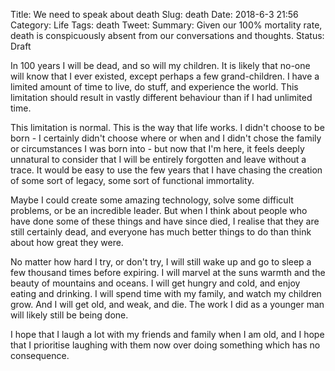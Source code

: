 Title: We need to speak about death
Slug: death
Date: 2018-6-3 21:56
Category: Life
Tags: death
Tweet: 
Summary: Given our 100% mortality rate, death is conspicuously absent from our conversations and thoughts.
Status: Draft

In 100 years I will be dead, and so will my children. It is likely that no-one will know that I ever existed, except perhaps a few grand-children. I have a limited amount of time to live, do stuff, and experience the world. This limitation should result in vastly different behaviour than if I had unlimited time. 

This limitation is normal. This is the way that life works. I didn't choose to be born - I certainly didn't choose where or when and I didn't chose the family or circumstances I was born into - but now that I'm here, it feels deeply unnatural to consider that I will be entirely forgotten and leave without a trace. It would be easy to use the few years that I have chasing the creation of some sort of legacy, some sort of functional immortality. 

Maybe I could create some amazing technology, solve some difficult problems, or be an incredible leader. But when I think about people who have done some of these things and have since died, I realise that they are still certainly dead, and everyone has much better things to do than think about how great they were.

No matter how hard I try, or don't try, I will still wake up and go to sleep a few thousand times before expiring. I will marvel at the suns warmth and the beauty of mountains and oceans. I will get hungry and cold, and enjoy eating and drinking. I will spend time with my family, and watch my children grow. And I will get old, and weak, and die. The work I did as a younger man will likely still be being done.

I hope that I laugh a lot with my friends and family when I am old, and I hope that I prioritise laughing with them now over doing something which has no consequence. 
